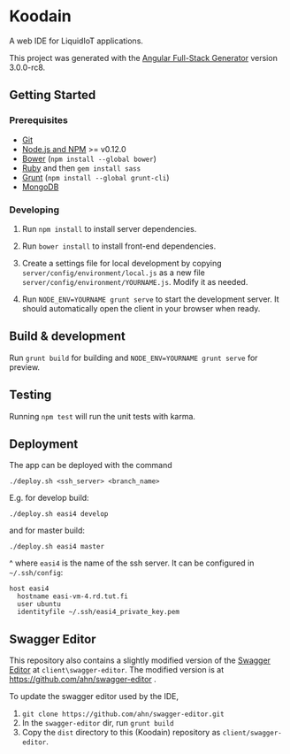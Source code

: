 # Koodain

A web IDE for LiquidIoT applications.

This project was generated with the [Angular Full-Stack Generator](https://github.com/DaftMonk/generator-angular-fullstack) version 3.0.0-rc8.

## Getting Started

### Prerequisites

- [Git](https://git-scm.com/)
- [Node.js and NPM](nodejs.org) >= v0.12.0
- [Bower](bower.io) (`npm install --global bower`)
- [Ruby](https://www.ruby-lang.org) and then `gem install sass`
- [Grunt](http://gruntjs.com/) (`npm install --global grunt-cli`)
- [MongoDB](https://www.mongodb.org/)

### Developing

1. Run `npm install` to install server dependencies.

2. Run `bower install` to install front-end dependencies.

3. Create a settings file for local development by copying `server/config/environment/local.js`
as a new file `server/config/environment/YOURNAME.js`. Modify it as needed.

4. Run `NODE_ENV=YOURNAME grunt serve` to start the development server. It should automatically open the client in your browser when ready.


## Build & development

Run `grunt build` for building and `NODE_ENV=YOURNAME grunt serve` for preview.

## Testing

Running `npm test` will run the unit tests with karma.

## Deployment

The app can be deployed with the command

    ./deploy.sh <ssh_server> <branch_name>

E.g. for develop build:

    ./deploy.sh easi4 develop

and for master build:

    ./deploy.sh easi4 master

^ where `easi4` is the name of the ssh server. It can be configured in `~/.ssh/config`:

    host easi4
      hostname easi-vm-4.rd.tut.fi
      user ubuntu
      identityfile ~/.ssh/easi4_private_key.pem


## Swagger Editor

This repository also contains a slightly modified version of the [Swagger Editor](https://github.com/swagger-api/swagger-editor)
at `client\swagger-editor`. The modified version is at https://github.com/ahn/swagger-editor .

To update the swagger editor used by the IDE,

1. `git clone https://github.com/ahn/swagger-editor.git`
2. In the `swagger-editor` dir, run `grunt build`
3. Copy the `dist` directory to this (Koodain) repository as `client/swagger-editor`.


